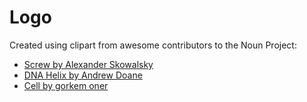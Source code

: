 # Logo

Created using clipart from awesome contributors to the Noun Project:

* [Screw by Alexander Skowalsky](https://thenounproject.com/search/?q=screw&i=754301) 
* [DNA Helix by Andrew Doane](https://thenounproject.com/search/?q=dna&i=795296)
* [Cell by gorkem oner](https://thenounproject.com/search/?q=cell&i=708431) 
